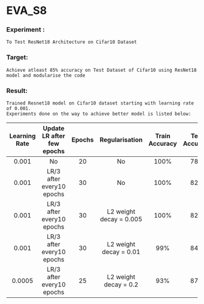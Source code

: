 # EVA_S8

### Experiment : 
    To Test ResNet18 Architecture on Cifar10 Dataset
    
### Target:
    Achieve atleast 85% accuracy on Test Dataset of Cifar10 using ResNet18 model and modularise the code 
    
### Result:
    Trained Resnet18 model on Cifar10 dataset starting with learning rate of 0.001. 
    Experiments done on the way to achieve better model is listed below:


| Learning Rate | Update LR after few epochs | Epochs | Regularisation | Train Accuracy | Test Accuracy | Remarks |
| :---: | :---: | :---: | :---: | :---: | :---: | :---: |
| 0.001 | No | 20 | No | 100% | 78% | Overfitting |
| 0.001 | LR/3 after  every10 epochs | 30 | No | 100% | 82% | Overfitting |
| 0.001 | LR/3 after  every10 epochs | 30 | L2 weight decay = 0.005 | 100% | 82% | Still Overfitting |
| 0.001 | LR/3 after  every10 epochs | 30 | L2 weight decay = 0.01 | 99% | 84% | Still Overfitting |
| 0.0005 | LR/3 after  every10 epochs | 25 | L2 weight decay = 0.2 | 93% | 87% | Better Model |
